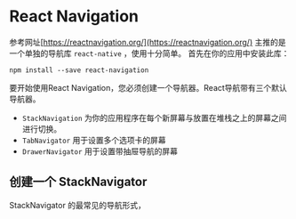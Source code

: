 # React Navigation
参考网址[https://reactnavigation.org/](https://reactnavigation.org/)
主推的是一个单独的导航库 `react-native` ，使用十分简单。
首先在你的应用中安装此库：
```
npm install --save react-navigation
```
要开始使用React Navigation，您必须创建一个导航器。React导航带有三个默认导航器。
- `StackNavigation` 为你的应用程序在每个新屏幕与放置在堆栈之上的屏幕之间进行切换。
- `TabNavigator` 用于设置多个选项卡的屏幕
- `DrawerNavigator` 用于设置带抽屉导航的屏幕
## 创建一个 StackNavigator
StackNavigator 的最常见的导航形式，